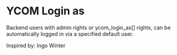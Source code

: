 # YCOM Login as

Backend users with admin rights or ycom_login_as[] rights, can be automatically logged in via a specified default user. 

Inspired by: Ingo Winter

